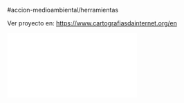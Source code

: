 #accion-medioambiental/herramientas

Ver proyecto en: https://www.cartografiasdainternet.org/en


![](techcartographies_Sept_2023_EN.pdf)